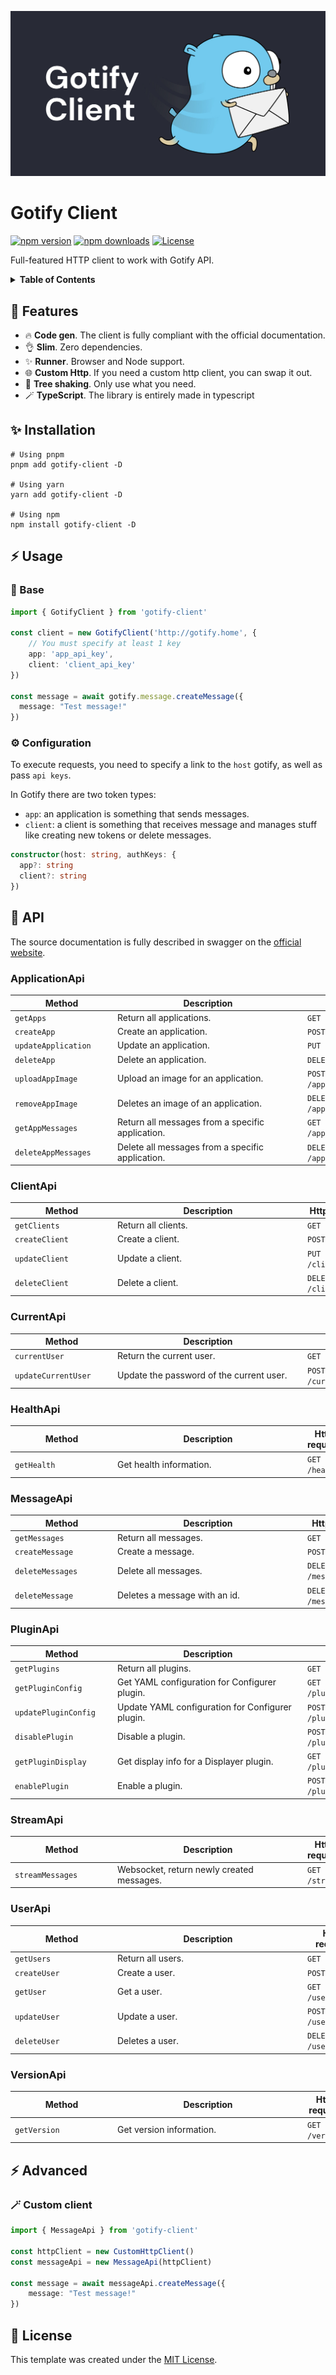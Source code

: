 [![gotify-client](https://raw.githubusercontent.com/hywax/gotify-client/main/public/cover.jpg)](https://github.com/hywax/vitepress-yandex-metrika)

# Gotify Client

[![npm version][npm-version-src]][npm-version-href]
[![npm downloads][npm-downloads-src]][npm-downloads-href]
[![License][license-src]][license-href]

Full-featured HTTP client to work with Gotify API.

<details>
  <summary><b>Table of Contents</b></summary>

* [Features](#-features)
* [Installation](#-installation)
* [Usage](#-usage)
    * [Base](#-base)
    * [Configuration](#-configuration)
* [API](#-api)
  <!-- API-TOC -->
  * [ApplicationApi](#ApplicationApi)
  * [ClientApi](#ClientApi)
  * [CurrentApi](#CurrentApi)
  * [HealthApi](#HealthApi)
  * [MessageApi](#MessageApi)
  * [PluginApi](#PluginApi)
  * [StreamApi](#StreamApi)
  * [UserApi](#UserApi)
  * [VersionApi](#VersionApi)<!-- /API-TOC -->
* [Advanced](#-advanced)
    * [Custom client](#-custom-client)
* [License](#-license)
</details>

## 🎯 Features

* 🔥 **Code gen**. The client is fully compliant with the official documentation.
* 👌 **Slim**. Zero dependencies.
* ✨ **Runner**. Browser and Node support.
* 🌐 **Custom Http**. If you need a custom http client, you can swap it out.
* 🌳 **Tree shaking**. Only use what you need.
* 🪄️ **TypeScript**. The library is entirely made in typescript

## ✨ Installation

```shell
# Using pnpm
pnpm add gotify-client -D

# Using yarn
yarn add gotify-client -D

# Using npm
npm install gotify-client -D
```

## ⚡ Usage

### 🚀 Base

```typescript
import { GotifyClient } from 'gotify-client'

const client = new GotifyClient('http://gotify.home', {
    // You must specify at least 1 key
    app: 'app_api_key',
    client: 'client_api_key'
})

const message = await gotify.message.createMessage({
  message: "Test message!"
})
```

### ⚙️ Configuration

To execute requests, you need to specify a link to the `host` gotify, as well as pass `api keys`.

In Gotify there are two token types:
* `app`: an application is something that sends messages.
* `client`: a client is something that receives message and manages stuff like creating new tokens or delete messages.

```typescript
constructor(host: string, authKeys: {
  app?: string
  client?: string
})
```

## 🤖 API

The source documentation is fully described in swagger on the [official website](https://gotify.net/api-docs).

<!-- API -->
### ApplicationApi

| <div style="width:150px">Method</div> | <div style="width:290px">Description</div> | Http request |
|--------|-------------|--------------|
| `getApps` | Return all applications. | `GET /application` |
| `createApp` | Create an application. | `POST /application` |
| `updateApplication` | Update an application. | `PUT /application/${id}` |
| `deleteApp` | Delete an application. | `DELETE /application/${id}` |
| `uploadAppImage` | Upload an image for an application. | `POST /application/${id}/image` |
| `removeAppImage` | Deletes an image of an application. | `DELETE /application/${id}/image` |
| `getAppMessages` | Return all messages from a specific application. | `GET /application/${id}/message` |
| `deleteAppMessages` | Delete all messages from a specific application. | `DELETE /application/${id}/message` |

### ClientApi

| <div style="width:150px">Method</div> | <div style="width:290px">Description</div> | Http request |
|--------|-------------|--------------|
| `getClients` | Return all clients. | `GET /client` |
| `createClient` | Create a client. | `POST /client` |
| `updateClient` | Update a client. | `PUT /client/${id}` |
| `deleteClient` | Delete a client. | `DELETE /client/${id}` |

### CurrentApi

| <div style="width:150px">Method</div> | <div style="width:290px">Description</div> | Http request |
|--------|-------------|--------------|
| `currentUser` | Return the current user. | `GET /current/user` |
| `updateCurrentUser` | Update the password of the current user. | `POST /current/user/password` |

### HealthApi

| <div style="width:150px">Method</div> | <div style="width:290px">Description</div> | Http request |
|--------|-------------|--------------|
| `getHealth` | Get health information. | `GET /health` |

### MessageApi

| <div style="width:150px">Method</div> | <div style="width:290px">Description</div> | Http request |
|--------|-------------|--------------|
| `getMessages` | Return all messages. | `GET /message` |
| `createMessage` | Create a message. | `POST /message` |
| `deleteMessages` | Delete all messages. | `DELETE /message` |
| `deleteMessage` | Deletes a message with an id. | `DELETE /message/${id}` |

### PluginApi

| <div style="width:150px">Method</div> | <div style="width:290px">Description</div> | Http request |
|--------|-------------|--------------|
| `getPlugins` | Return all plugins. | `GET /plugin` |
| `getPluginConfig` | Get YAML configuration for Configurer plugin. | `GET /plugin/${id}/config` |
| `updatePluginConfig` | Update YAML configuration for Configurer plugin. | `POST /plugin/${id}/config` |
| `disablePlugin` | Disable a plugin. | `POST /plugin/${id}/disable` |
| `getPluginDisplay` | Get display info for a Displayer plugin. | `GET /plugin/${id}/display` |
| `enablePlugin` | Enable a plugin. | `POST /plugin/${id}/enable` |

### StreamApi

| <div style="width:150px">Method</div> | <div style="width:290px">Description</div> | Http request |
|--------|-------------|--------------|
| `streamMessages` | Websocket, return newly created messages. | `GET /stream` |

### UserApi

| <div style="width:150px">Method</div> | <div style="width:290px">Description</div> | Http request |
|--------|-------------|--------------|
| `getUsers` | Return all users. | `GET /user` |
| `createUser` | Create a user. | `POST /user` |
| `getUser` | Get a user. | `GET /user/${id}` |
| `updateUser` | Update a user. | `POST /user/${id}` |
| `deleteUser` | Deletes a user. | `DELETE /user/${id}` |

### VersionApi

| <div style="width:150px">Method</div> | <div style="width:290px">Description</div> | Http request |
|--------|-------------|--------------|
| `getVersion` | Get version information. | `GET /version` |

<!-- /API -->

## ⚡ Advanced

### 🪄 Custom client
```typescript
import { MessageApi } from 'gotify-client'

const httpClient = new CustomHttpClient()
const messageApi = new MessageApi(httpClient)

const message = await messageApi.createMessage({
    message: "Test message!"
})
```

## 📄 License

This template was created under the [MIT License](LICENSE).

[npm-version-src]: https://img.shields.io/npm/v/gotify-client/latest.svg?logo=hackthebox&color=00ADD8&logoColor=fff
[npm-version-href]: https://npmjs.com/package/gotify-client
[npm-downloads-src]: https://img.shields.io/npm/dm/gotify-client.svg?colorB=00ADD8
[npm-downloads-href]: https://npmjs.com/package/gotify-client
[license-src]: https://img.shields.io/badge/License-MIT-00ADD8?logo=opensourceinitiative&logoColor=fff
[license-href]: https://npmjs.com/package/gotify-client
